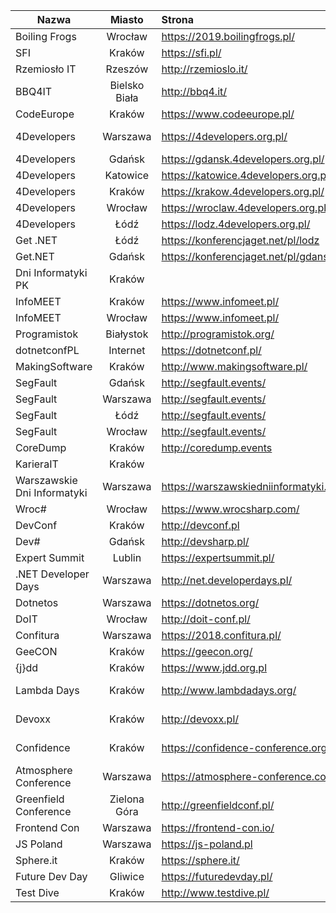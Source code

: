 | Nazwa  |      Miasto      |  Strona | Nagrania |
|----------|:-------------:|:------|:------|
| Boiling Frogs  |  Wrocław  | https://2019.boilingfrogs.pl/ | https://www.youtube.com/channel/UCgUfIjfLvWmARsQ-d5gPzrw/videos |
| SFI  |    Kraków   | https://sfi.pl/  | https://www.youtube.com/user/StudenckiFestiwalInf/videos | 
| Rzemiosło IT  | Rzeszów | http://rzemioslo.it/   | https://www.youtube.com/channel/UCKuLHBJ7bMib3JcKN7eP5-Q/videos |
| BBQ4IT | Bielsko Biała | http://bbq4.it/ ||
| CodeEurope|    Kraków | https://www.codeeurope.pl/ |  https://www.youtube.com/channel/UChdVVEAilVHULlycMbqRpdg/videos |  
| 4Developers |   Warszawa | https://4developers.org.pl/ | https://www.youtube.com/user/PROIDEAconferences/playlists?sort=dd&shelf_id=13&view=50 |      
| 4Developers |   Gdańsk    | https://gdansk.4developers.org.pl/ ||
| 4Developers |   Katowice    | https://katowice.4developers.org.pl/ ||
| 4Developers |   Kraków    | https://krakow.4developers.org.pl/ ||
| 4Developers |   Wrocław    | https://wroclaw.4developers.org.pl/ ||
| 4Developers |   Łódź    | https://lodz.4developers.org.pl/ ||
| Get .NET |   Łódź        | https://konferencjaget.net/pl/lodz ||
| Get.NET |    Gdańsk     | https://konferencjaget.net/pl/gdansk ||   
| Dni Informatyki PK  |  Kraków ||       
| InfoMEET   | Kraków | https://www.infomeet.pl/ ||
| InfoMEET   | Wrocław | https://www.infomeet.pl/ ||
| Programistok  |  Białystok | http://programistok.org/ | https://www.youtube.com/user/programistok/videos |
| dotnetconfPL   | Internet  | https://dotnetconf.pl/ | https://www.youtube.com/channel/UCs3oPPpRdETQTsxVF-Wvqbg/videos |
| MakingSoftware  | Kraków | http://www.makingsoftware.pl/ | https://www.youtube.com/channel/UCO2SsvexXR8TkLwjU08EMMA/videos |           
| SegFault   | Gdańsk | http://segfault.events/ | https://www.youtube.com/channel/UCV38Do_3C5uVk3lWePkyxTA/videos |
| SegFault   | Warszawa | http://segfault.events/ ||
| SegFault   | Łódź   | http://segfault.events/ ||
| SegFault   | Wrocław   | http://segfault.events/||
| CoreDump   | Kraków | http://coredump.events ||
| KarieraIT   | Kraków |   ||
| Warszawskie Dni Informatyki |   Warszawa   | https://warszawskiedniinformatyki.pl/ ||
| Wroc# | Wrocław  | https://www.wrocsharp.com/ | https://www.youtube.com/channel/UCQBldPvCFyB7GECmEsXKBlw/videos |
| DevConf | Kraków  | http://devconf.pl | https://www.youtube.com/channel/UCXp2tbIOcFe0WP1OaoREmWA/videos |
| Dev# | Gdańsk  | http://devsharp.pl/ ||
| Expert Summit | Lublin  | https://expertsummit.pl/ ||
| .NET Developer Days | Warszawa | http://net.developerdays.pl/ | https://www.youtube.com/channel/UC_oRRPZrYP4gZQOJOcuTyUw/videos |
| Dotnetos | Warszawa | https://dotnetos.org/ ||
| DoIT | Wrocław | http://doit-conf.pl/ ||
| Confitura | Warszawa | https://2018.confitura.pl/ | https://www.youtube.com/user/confiturapl/videos |
| GeeCON | Kraków | https://geecon.org/ | https://www.youtube.com/channel/UCVnJYdr91EZW8YvtMrxB1bg/videos |
| {j}dd | Kraków | https://www.jdd.org.pl |
| Lambda Days | Kraków | http://www.lambdadays.org/ | https://www.youtube.com/watch?v=RCU5WQDT8_8&list=PLWbHc_FXPo2jaxwnNB7KFEV7HYA0qHVxl |
| Devoxx | Kraków | http://devoxx.pl/ | https://www.youtube.com/watch?v=5VFOYM6DlJc&list=PLRsbF2sD7JVqYR6LI7atNZFvVKyAC1lwH |
| Confidence | Kraków | https://confidence-conference.org/ | https://www.youtube.com/user/PROIDEAconferences/playlists?sort=dd&shelf_id=8&view=50 |
| Atmosphere Conference | Warszawa | https://atmosphere-conference.com/ | https://www.youtube.com/user/PROIDEAconferences/playlists?sort=dd&shelf_id=11&view=50 |
| Greenfield Conference | Zielona Góra | http://greenfieldconf.pl/ | https://www.youtube.com/channel/UChG7hsrjUYyYG13AkSIfQIw/videos |
|Frontend Con | Warszawa | https://frontend-con.io/ ||
| JS Poland | Warszawa | https://js-poland.pl ||
| Sphere.it | Kraków | https://sphere.it/ ||
| Future Dev Day | Gliwice | https://futuredevday.pl/ | https://www.youtube.com/channel/UCrsv5LuxRfbAUleQRnAC0gw/videos |
| Test Dive | Kraków | http://www.testdive.pl/ | https://www.youtube.com/channel/UC-8YqwFBC15rMjJRzt3OY9A/videos |

